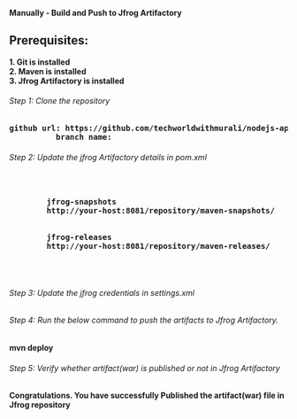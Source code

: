 <b>Manually - Build and Push to Jfrog Artifactory</b>

<h2>Prerequisites:</h2>
  <b>1. Git is installed</b><br>
  <b>2. Maven is installed</b><br>
  <b>3. Jfrog Artifactory is installed<b><br>

  <h6>Step 1: Clone the repository</h6>
<pre>github url: https://github.com/techworldwithmurali/nodejs-application.git
          branch name:</pre>

<h6>Step 2: Update the jfrog Artifactory details in pom.xml</h6>
  <pre>
  <distributionManagement>
      <snapshotRepository>
        <id>jfrog-snapshots</id>
        <url>http://your-host:8081/repository/maven-snapshots/</url>
      </snapshotRepository>
      <repository>
        <id>jfrog-releases</id>
        <url>http://your-host:8081/repository/maven-releases/</url>
      </repository>
    </distributionManagement>
  </pre>
<h6>Step 3: Update the jfrog credentials in settings.xml</h6>
<h6>Step 4: Run the below command to push the artifacts to Jfrog Artifactory.</h6>
mvn deploy
<h6>Step 5: Verify whether artifact(war) is published or not in Jfrog Artifactory</h6>

Congratulations. You have successfully Published the artifact(war) file in Jfrog repository
